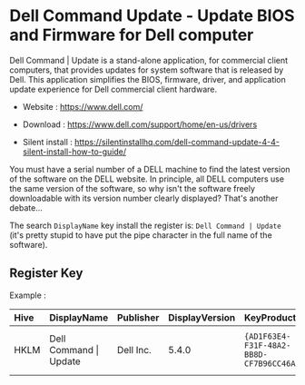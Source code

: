 # Dell Command Update - Update BIOS and Firmware for Dell computer

Dell Command | Update is a stand-alone application, for commercial
client computers, that provides updates for system software that is
released by Dell. This application simplifies the BIOS, firmware, driver,
and application update experience for Dell commercial client hardware.

* Website : https://www.dell.com/

* Download : https://www.dell.com/support/home/en-us/drivers
* Silent install : https://silentinstallhq.com/dell-command-update-4-4-silent-install-how-to-guide/

You must have a serial number of a DELL machine to find the latest
version of the software on the DELL website. In principle, all DELL
computers use the same version of the software, so why isn't the
software freely downloadable with its version number clearly displayed?
That's another debate...

The search `DisplayName` key install the register is: `Dell Command | Update`
(it's pretty stupid to have put the pipe character in the full name of the software).


## Register Key

Example :

 | Hive | DisplayName | Publisher | DisplayVersion | KeyProduct | UninstallExe |
 |:---- |:----------- |:--------- |:-------------- |:---------- |:------------ |
 | HKLM | Dell Command \| Update | Dell Inc. | 5.4.0 | `{AD1F63E4-F31F-48A2-BB8D-CF7B96CC46A0}` | `MsiExec.exe /X{AD1F63E4-F31F-48A2-BB8D-CF7B96CC46A0}` |
